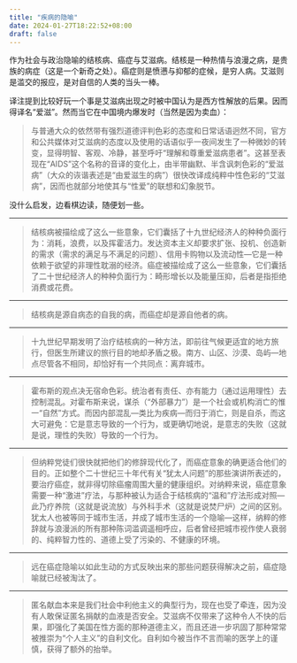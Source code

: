 ```yaml
---
title: "疾病的隐喻"
date: 2024-01-27T18:22:52+08:00
draft: false
---
```


作为社会与政治隐喻的结核病、癌症与艾滋病。结核是一种热情与浪漫之病，是贵族的病症（这是一个新奇之处）。癌症则是愤懑与抑郁的症候，是穷人病。艾滋则是滥交的报应，是对自信的人类的当头一棒。

译注提到比较好玩一个事是艾滋病出现之时被中国认为是西方性解放的后果。因而得译名“爱滋”。然而当它在中国境内爆发时（当然是因为卖血）：

>与普通大众的依然带有强烈道德评判色彩的态度和日常话语迥然不同，官方和公共媒体对艾滋病的态度以及使用的话语似乎一夜间发生了一种微妙的转变，显得明智、客观、冷静，甚至呼吁“理解和尊重爱滋病患者”。这甚至表现在“AIDS”这个名称的音译的变化上，由半带幽默、半含讽刺色彩的“爱滋病”（大众的诙谐表述是“由爱滋生的病”）很快改译成纯粹中性色彩的“艾滋病”，因而也就部分地使其与“性爱”的联想和幻象脱节。

没什么启发，边看棋边读，随便划一些。

---

>结核病被描绘成了这么一些意象，它们囊括了十九世纪经济人的种种负面行为：消耗，浪费，以及挥霍活力。发达资本主义却要求扩张、投机、创造新的需求（需求的满足与不满足的问题）、信用卡购物以及流动性—它是一种依赖于欲望的非理性耽溺的经济。癌症被描绘成了这么一些意象，它们囊括了二十世纪经济人的种种负面行为：畸形增长以及能量压抑，后者是指拒绝消费或花费。

---

>结核病是源自病态的自我的病，而癌症却是源自他者的病。

---

>十九世纪早期发明了治疗结核病的一种方法，即前往气候更适宜的地方旅行，但医生所建议的旅行目的地却矛盾之极。南方、山区、沙漠、岛屿—地点尽管各不相同，却恰好有一个共同点：离弃城市。

---

>霍布斯的观点决无宿命色彩。统治者有责任、亦有能力（通过运用理性）去控制混乱。对霍布斯来说，谋杀（“外部暴力”）是一个社会或机构消亡的惟一“自然”方式。而因内部混乱—类比为疾病—而归于消亡，则是自杀，而这大可避免：它是意志导致的一个行为，或更确切地说，是意志的失败（这就是说，理性的失败）导致的一个行为。

---

>但纳粹党徒们很快就把他们的修辞现代化了，而癌症意象的确更适合他们的目的。正如整个二十世纪三十年代有关“犹太人问题”的那些演讲所表述的，要治疗癌症，就非得切除癌瘤周围大量的健康组织。对纳粹来说，癌症意象需要一种“激进”疗法，与那种被认为适合于结核病的“温和”疗法形成对照—此乃疗养院（这就是说流放）与外科手术（这就是说焚尸炉）之间的区别。犹太人也被等同于城市生活，并成了城市生活的一个隐喻—这样，纳粹的修辞就与浪漫派的所有那种陈词滥调遥相呼应，后者曾经把城市视作使人衰弱的、纯粹智力性的、道德上受了污染的、不健康的环境。

---

>远在癌症隐喻以如此生动的方式反映出来的那些问题获得解决之前，癌症隐喻就已经被淘汰了。

---

>匿名献血本来是我们社会中利他主义的典型行为，现在也受了牵连，因为没有人敢保证匿名捐献的血液是否安全。艾滋病不仅带来了这种令人不快的后果，即强化了美国在性方面的那种道德主义，而且还进一步巩固了那种常常被推崇为“个人主义”的自利文化。自利如今被当作不言而喻的医学上的谨慎，获得了额外的抬举。
